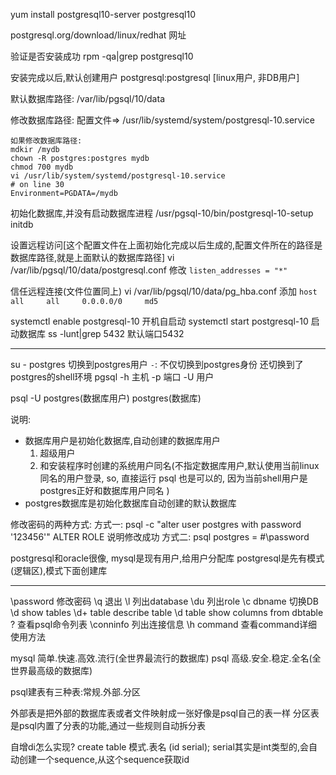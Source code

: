 yum install postgresql10-server postgresql10

postgresql.org/download/linux/redhat             网址


验证是否安装成功   rpm -qa|grep postgresql10

安装完成以后,默认创建用户 postgresql:postgresql   [linux用户, 非DB用户]


默认数据库路径: /var/lib/pgsql/10/data

修改数据库路径: 配置文件=> /usr/lib/systemd/system/postgresql-10.service

    如果修改数据库路径:
    mdkir /mydb
    chown -R postgres:postgres mydb
    chmod 700 mydb
    vi /usr/lib/system/systemd/postgresql-10.service
    # on line 30
    Environment=PGDATA=/mydb

初始化数据库,并没有启动数据库进程
/usr/pgsql-10/bin/postgresql-10-setup initdb

设置远程访问[这个配置文件在上面初始化完成以后生成的,配置文件所在的路径是数据库路径,就是上面默认的数据库路径]
vi /var/lib/pgsql/10/data/postgresql.conf
修改 `listen_addresses = "*"`

信任远程连接(文件位置同上)
vi /var/lib/pgsql/10/data/pg_hba.conf
添加   `host     all     all     0.0.0.0/0     md5`

systemctl enable postgresql-10   开机自启动
systemctl start postgresql-10   启动数据库    ss -lunt|grep 5432  默认端口5432







-----



su - postgres   切换到postgres用户 `-`: 不仅切换到postgres身份 还切换到了postgres的shell环境
pgsql -h 主机
      -p 端口
      -U 用户


psql -U postgres(数据库用户) postgres(数据库)

说明:

- 数据库用户是初始化数据库,自动创建的数据库用户
  1. 超级用户
  2. 和安装程序时创建的系统用户同名(不指定数据库用户,默认使用当前linux同名的用户登录, so, 直接运行 psql 也是可以的, 因为当前shell用户是postgres正好和数据库用户同名 )
- postgres数据库是初始化数据库自动创建的默认数据库

修改密码的两种方式:
方式一: psql -c "alter user postgres with password '123456'"
ALTER ROLE 说明修改成功
方式二:
psql
postgres = #\password



postgresql和oracle很像, mysql是现有用户,给用户分配库
postgresql是先有模式(逻辑区),模式下面创建库



-------------

\password 修改密码
\q 退出
\l 列出database
\du 列出role
\c dbname 切换DB
\d show tables
\d+ table describe table
\d table show columns from dbtable
\? 查看psql命令列表
\conninfo 列出连接信息
\h command 查看command详细使用方法




mysql 简单.快速.高效.流行(全世界最流行的数据库)
psql  高级.安全.稳定.全名(全世界最高级的数据库)

psql建表有三种表:常规.外部.分区

外部表是把外部的数据库表或者文件映射成一张好像是psql自己的表一样
分区表是psql内置了分表的功能,通过一些规则自动拆分表

自增di怎么实现? create table 模式.表名 (id serial);
serial其实是int类型的,会自动创建一个sequence,从这个sequence获取id































































